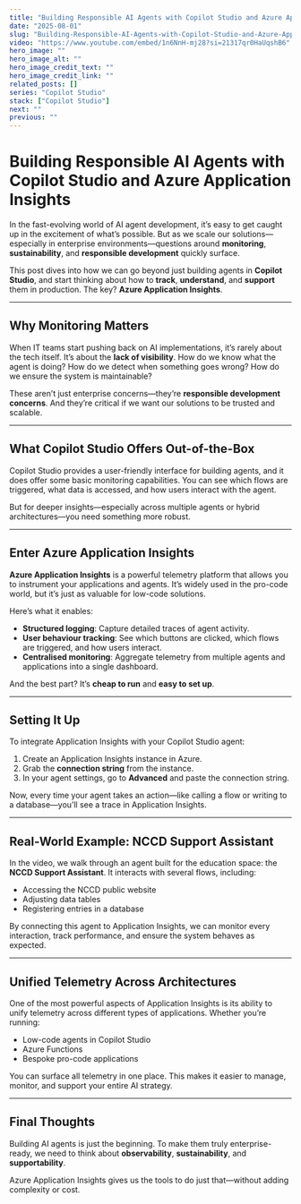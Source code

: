 ```yaml
---
title: "Building Responsible AI Agents with Copilot Studio and Azure Application Insights"
date: "2025-08-01"
slug: "Building-Responsible-AI-Agents-with-Copilot-Studio-and-Azure-Application-Insights"
video: "https://www.youtube.com/embed/1n6NnH-mj28?si=21317qr0HaUqshB6"
hero_image: ""
hero_image_alt: ""
hero_image_credit_text: ""
hero_image_credit_link: ""
related_posts: []
series: "Copilot Studio"
stack: ["Copilot Studio"]
next: ""
previous: ""
---
```



# Building Responsible AI Agents with Copilot Studio and Azure Application Insights

In the fast-evolving world of AI agent development, it’s easy to get caught up in the excitement of what’s possible. But as we scale our solutions—especially in enterprise environments—questions around **monitoring**, **sustainability**, and **responsible development** quickly surface.

This post dives into how we can go beyond just building agents in **Copilot Studio**, and start thinking about how to **track**, **understand**, and **support** them in production. The key? **Azure Application Insights**.

---

## Why Monitoring Matters

When IT teams start pushing back on AI implementations, it’s rarely about the tech itself. It’s about the **lack of visibility**. How do we know what the agent is doing? How do we detect when something goes wrong? How do we ensure the system is maintainable?

These aren’t just enterprise concerns—they’re **responsible development concerns**. And they’re critical if we want our solutions to be trusted and scalable.

---

## What Copilot Studio Offers Out-of-the-Box

Copilot Studio provides a user-friendly interface for building agents, and it does offer some basic monitoring capabilities. You can see which flows are triggered, what data is accessed, and how users interact with the agent.

But for deeper insights—especially across multiple agents or hybrid architectures—you need something more robust.

---

## Enter Azure Application Insights

**Azure Application Insights** is a powerful telemetry platform that allows you to instrument your applications and agents. It’s widely used in the pro-code world, but it’s just as valuable for low-code solutions.

Here’s what it enables:
- **Structured logging**: Capture detailed traces of agent activity.
- **User behaviour tracking**: See which buttons are clicked, which flows are triggered, and how users interact.
- **Centralised monitoring**: Aggregate telemetry from multiple agents and applications into a single dashboard.

And the best part? It’s **cheap to run** and **easy to set up**.

---

## Setting It Up

To integrate Application Insights with your Copilot Studio agent:
1. Create an Application Insights instance in Azure.
2. Grab the **connection string** from the instance.
3. In your agent settings, go to **Advanced** and paste the connection string.

Now, every time your agent takes an action—like calling a flow or writing to a database—you’ll see a trace in Application Insights.

---

## Real-World Example: NCCD Support Assistant

In the video, we walk through an agent built for the education space: the **NCCD Support Assistant**. It interacts with several flows, including:
- Accessing the NCCD public website
- Adjusting data tables
- Registering entries in a database

By connecting this agent to Application Insights, we can monitor every interaction, track performance, and ensure the system behaves as expected.

---

## Unified Telemetry Across Architectures

One of the most powerful aspects of Application Insights is its ability to unify telemetry across different types of applications. Whether you’re running:
- Low-code agents in Copilot Studio
- Azure Functions
- Bespoke pro-code applications

You can surface all telemetry in one place. This makes it easier to manage, monitor, and support your entire AI strategy.

---

## Final Thoughts

Building AI agents is just the beginning. To make them truly enterprise-ready, we need to think about **observability**, **sustainability**, and **supportability**.

Azure Application Insights gives us the tools to do just that—without adding complexity or cost.
